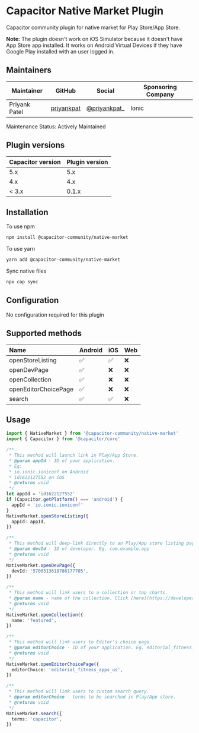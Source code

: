 # Capacitor Native Market Plugin

Capacitor community plugin for native market for Play Store/App Store.

**Note:** The plugin doesn't work on iOS Simulator because it doesn't have App Store app installed.
It works on Android Virtual Devices if they have Google Play installed with an user logged in.

## Maintainers

| Maintainer    | GitHub                                      | Social                                           | Sponsoring Company |
| ------------- | ------------------------------------------- | ------------------------------------------------ | ------------------ |
| Priyank Patel | [priyankpat](https://github.com/priyankpat) | [@priyankpat\_](https://twitter.com/priyankpat_) | Ionic              |

Maintenance Status: Actively Maintained

## Plugin versions

| Capacitor version | Plugin version |
| ----------------- | -------------- |
| 5.x               | 5.x            |
| 4.x               | 4.x            |
| < 3.x             | 0.1.x          |

## Installation

To use npm

```bash
npm install @capacitor-community/native-market
```

To use yarn

```bash
yarn add @capacitor-community/native-market
```

Sync native files

```bash
npx cap sync
```

## Configuration

No configuration required for this plugin

## Supported methods

| Name                 | Android | iOS | Web |
| :------------------- | :------ | :-- | :-- |
| openStoreListing     | ✅      | ✅  | ❌  |
| openDevPage          | ✅      | ❌  | ❌  |
| openCollection       | ✅      | ❌  | ❌  |
| openEditorChoicePage | ✅      | ❌  | ❌  |
| search               | ✅      | ✅  | ❌  |

## Usage

```typescript
import { NativeMarket } from '@capacitor-community/native-market'
import { Capacitor } from '@capacitor/core'

/**
 * This method will launch link in Play/App Store.
 * @param appId - ID of your application.
 * Eg:
 * io.ionic.ioniconf on Android
 * id1622127552 on iOS
 * @returns void
 */
let appId = 'id1622127552'
if (Capacitor.getPlatform() === 'android') {
  appId = 'io.ionic.ioniconf'
}
NativeMarket.openStoreListing({
  appId: appId,
})

/**
 * This method will deep-link directly to an Play/App store listing page.
 * @param devId - ID of developer. Eg. com.example.app
 * @returns void
 */
NativeMarket.openDevPage({
  devId: '5700313618786177705',
})

/**
 * This method will link users to a collection or top charts.
 * @param name - name of the collection. Click [here](https://developer.android.com/distribute/marketing-tools/linking-to-google-play#OpeningCollection) for android options.
 * @returns void
 */
NativeMarket.openCollection({
  name: 'featured',
})

/**
 * This method will link users to Editor's choice page.
 * @param editorChoice - ID of your application. Eg. editorial_fitness_apps_us
 * @returns void
 */
NativeMarket.openEditorChoicePage({
  editorChoice: 'editorial_fitness_apps_us',
})

/**
 * This method will link users to custom search query.
 * @param editorChoice - terms to be searched in Play/App store.
 * @returns void
 */
NativeMarket.search({
  terms: 'capacitor',
})
```
